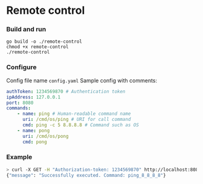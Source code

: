# Remote control

### **Build and run**
```
go build -o ./remote-control
chmod +x remote-control
./remote-control
```

### **Configure**

Config file name ```config.yaml```
Sample config with comments:
```yaml
authToken: 1234569870 # Authentication token
ipAddress: 127.0.0.1
port: 8080
commands:
    - name: ping # Human-readable command name
      uri: /cmd/os/ping # URI for call command
      cmd: ping -c 5 8.8.8.8 # Command such as OS 
    - name: pong
      uri: /cmd/os/pong
      cmd: pong
```

### Example

```bash
> curl -X GET -H "Authorization-token: 1234569870" http://localhost:8080/cmd/os/ping                                         4s
{"message": "Successfully executed. Command: ping_8_8_8_8"}
```
